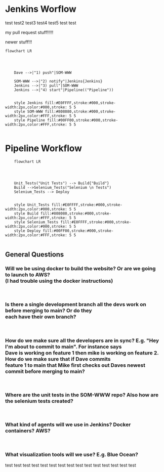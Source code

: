 # Jenkins Worflow

test
test2
test3
test4
test5
test
test

my pull request stuff!!!!!


newer stuff!!!

```mermaid
flowchart LR
   
   
     
   
    Dave -->|"1) push"|SOM-WWW 

    SOM-WWW -->|"2) notify"|Jenkins{Jenkins}
    Jenkins -->|"3) pull"|SOM-WWW 
    Jenkins -->|"4) start"|Pipeline(("Pipeline"))
    
   
    style Jenkins fill:#E0FFFF,stroke:#000,stroke-width:2px,color:#000,stroke: 5 5
    style SOM-WWW fill:#808080,stroke:#000,stroke-width:2px,color:#FFF,stroke: 5 5
    style Pipeline fill:#00FF00,stroke:#000,stroke-width:2px,color:#FFF,stroke: 5 5
    
```


# Pipeline Workflow

```mermaid
    flowchart LR
   
   
     
   
    Unit_Tests("Unit Tests") --> Build{"Build"}
    Build -->Selenium_Tests("Selenium \n Tests")
    Selenium_Tests --> Deploy

   
    style Unit_Tests fill:#E0FFFF,stroke:#000,stroke-width:2px,color:#000,stroke: 5 5
    style Build fill:#808080,stroke:#000,stroke-width:2px,color:#FFF,stroke: 5 5
    style Selenium_Tests fill:#E0FFFF,stroke:#000,stroke-width:2px,color:#000,stroke: 5 5
    style Deploy fill:#00FF00,stroke:#000,stroke-width:2px,color:#FFF,stroke: 5 5
    

```




## General Questions


### Will we be using docker to build the website? Or are we going to launch to AWS? <br>(I had trouble using the docker instructions)
<br>

### Is there a single development branch all the devs work on before merging to main? Or do they <br> each have their own branch?
<br>

### How do we make sure all the developers are in sync? E.g. "Hey I'm about to commit to main". For instance says <br> Dave is working on feature 1 then mike is working on feature 2. How do we make sure that if Dave commits <br> feature 1 to main that Mike first checks out Daves newest commit before merging to main?
<br>

### Where are the unit tests in the SOM-WWW repo? Also how are the selenium tests created?
<br>

### What kind of agents will we use in Jenkins? Docker containers? AWS?
<br>

### What visualization tools will we use? E.g. Blue Ocean?
   
   test
test
test
test
test
test
test
test
test
test
test
test
test
test
test
